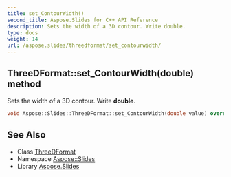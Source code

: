 ```yaml
---
title: set_ContourWidth()
second_title: Aspose.Slides for C++ API Reference
description: Sets the width of a 3D contour. Write double.
type: docs
weight: 14
url: /aspose.slides/threedformat/set_contourwidth/
---
```

## ThreeDFormat::set_ContourWidth(double) method


Sets the width of a 3D contour. Write **double**.

```cpp
void Aspose::Slides::ThreeDFormat::set_ContourWidth(double value) override
```

## See Also

* Class [ThreeDFormat](../)
* Namespace [Aspose::Slides](../../)
* Library [Aspose.Slides](../../../)
